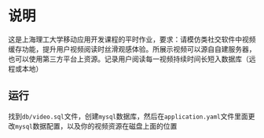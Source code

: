 # 说明

这是上海理工大学移动应用开发课程的平时作业，要求：请模仿类社交软件中视频缓存功能，提升用户视频阅读时丝滑观感体验。所展示视频可以源自自建服务器，也可以使用第三方平台上资源。记录用户阅读每一视频持续时间长短入数据库（远程或本地）

## 运行

找到`db/video.sql`文件，创建`mysql`数据库，然后在`application.yaml`文件里面更改`mysql`数据配置，以及你的视频资源在磁盘上面的位置

